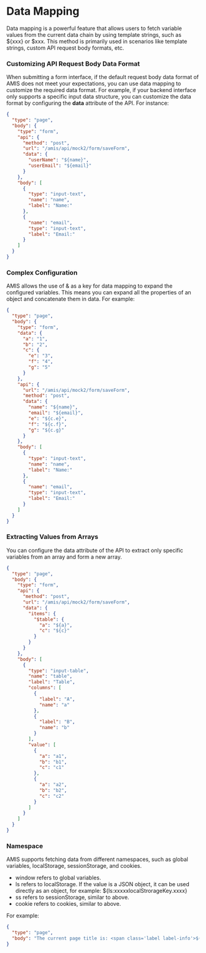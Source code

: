 # Data Mapping

Data mapping is a powerful feature that allows users to fetch variable values from the current data chain by using template strings, such as ${xxx} or $xxx. This method is primarily used in scenarios like template strings, custom API request body formats, etc.

### Customizing API Request Body Data Format
When submitting a form interface, if the default request body data format of AMIS does not meet your expectations, you can use data mapping to customize the required data format. For example, if your backend interface only supports a specific input data structure, you can customize the data format by configuring the **data** attribute of the API.
For instance:

```json
{
  "type": "page",
  "body": {
    "type": "form",
    "api": {
      "method": "post",
      "url": "/amis/api/mock2/form/saveForm",
      "data": {
        "userName": "${name}",
        "userEmail": "${email}"
      }
    },
    "body": [
      {
        "type": "input-text",
        "name": "name",
        "label": "Name:"
      },
      {
        "name": "email",
        "type": "input-text",
        "label": "Email:"
      }
    ]
  }
}
```

### Complex Configuration
AMIS allows the use of & as a key for data mapping to expand the configured variables. This means you can expand all the properties of an object and concatenate them in data.
For example:

```json
{
  "type": "page",
  "body": {
    "type": "form",
    "data": {
      "a": "1",
      "b": "2",
      "c": {
        "e": "3",
        "f": "4",
        "g": "5"
      }
    },
    "api": {
      "url": "/amis/api/mock2/form/saveForm",
      "method": "post",
      "data": {
        "name": "${name}",
        "email": "${email}",
        "e": "${c.e}",
        "f": "${c.f}",
        "g": "${c.g}"
      }
    },
    "body": [
      {
        "type": "input-text",
        "name": "name",
        "label": "Name:"
      },
      {
        "name": "email",
        "type": "input-text",
        "label": "Email:"
      }
    ]
  }
}
```

### Extracting Values from Arrays
You can configure the data attribute of the API to extract only specific variables from an array and form a new array.

```json
{
  "type": "page",
  "body": {
    "type": "form",
    "api": {
      "method": "post",
      "url": "/amis/api/mock2/form/saveForm",
      "data": {
        "items": {
          "$table": {
            "a": "${a}",
            "c": "${c}"
          }
        }
      }
    },
    "body": [
      {
        "type": "input-table",
        "name": "table",
        "label": "Table",
        "columns": [
          {
            "label": "A",
            "name": "a"
          },
          {
            "label": "B",
            "name": "b"
          }
        ],
        "value": [
          {
            "a": "a1",
            "b": "b1",
            "c": "c1"
          },
          {
            "a": "a2",
            "b": "b2",
            "c": "c2"
          }
        ]
      }
    ]
  }
}
```

### Namespace
AMIS supports fetching data from different namespaces, such as global variables, localStorage, sessionStorage, and cookies.

- window refers to global variables.
- ls refers to localStorage. If the value is a JSON object, it can be used directly as an object, for example: ${ls:xxxxxlocalStrorageKey.xxxx}
- ss refers to sessionStorage, similar to above.
- cookie refers to cookies, similar to above.

For example:

```json
{
  "type": "page",
  "body": "The current page title is: <span class='label label-info'>${window:document[title]}</span>"
}
```
